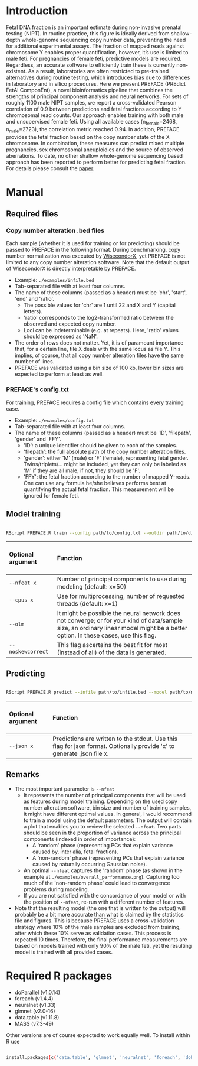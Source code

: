 # Introduction

Fetal DNA fraction is an important estimate during non-invasive prenatal testing (NIPT). In routine practice, this figure is ideally derived from shallow-depth whole-genome sequencing copy number data, preventing the need for additional experimental assays. The fraction of mapped reads against chromosome Y enables proper quantification, however, it’s use is limited to male feti. For pregnancies of female feti, predictive models are required. Regardless, an accurate software to efficiently train these is currently non-existent. As a result, laboratories are often restricted to pre-trained alternatives during routine testing, which introduces bias due to differences in laboratory and in silico procedures. Here we present PREFACE (PREdict FetAl ComponEnt), a novel bioinformatics pipeline that combines the strengths of principal component analysis and neural networks. For sets of roughly 1100 male NIPT samples, we report a cross-validated Pearson correlation of 0.9 between predictions and fetal fractions according to Y chromosomal read counts. Our approach enables training with both male and unsupervised female feti. Using all available cases (n<sub>female</sub>=2468, n<sub>male</sub>=2723), the correlation metric reached 0.94. In addition, PREFACE provides the fetal fraction based on the copy number state of the X chromosome. In combination, these measures can predict mixed multiple pregnancies, sex chromosomal aneuploidies and the source of observed aberrations. To date, no other shallow whole-genome sequencing based approach has been reported to perform better for predicting fetal fraction. For details please consult the [paper](publication).   

# Manual

## Required files

### Copy number alteration .bed files

Each sample (whether it is used for training or for predicting) should be passed to PREFACE in the following format. During benchmarking, copy number normalization was executed by [WisecondorX](https://github.com/CenterForMedicalGeneticsGhent/WisecondorX/), yet PREFACE is not limited to any copy number alteration software. Note that the default output of WisecondorX is directly interpretable by PREFACE.  

- Example: ```./examples/infile.bed```  
- Tab-separated file with at least four columns.  
- The name of these columns (passed as a header) must be 'chr', 'start', 'end' and 'ratio'.  
    - The possible values for 'chr' are 1 until 22 and X and Y (capital letters).  
    - 'ratio' corresponds to the log2-transformed ratio between the observed and expected copy number.  
    - Loci can be indeterminable (e.g. at repeats). Here, 'ratio' values should be expressed as 'NaN'.  
- The order of rows does not matter. Yet, it is of paramount importance that, for a certain line, file X deals with the same locus as file Y. This implies, of course, that all copy number alteration files have the same number of lines.  
- PREFACE was validated using a bin size of 100 kb, lower bin sizes are expected to perform at least as well.  

### PREFACE's config.txt

For training, PREFACE requires a config file which contains every training case.   

- Example: ```./examples/config.txt```  
- Tab-separated file with at least four columns.  
- The name of these columns (passed as a header) must be 'ID', 'filepath', 'gender' and 'FFY'.  
    - 'ID': a unique identifier should be given to each of the samples.  
    - 'filepath': the full absolute path of the copy number alteration files.  
    - 'gender': either 'M' (male) or 'F' (female), representing fetal gender. Twins/triplets/...  might be included, yet they can only be labeled as 'M' if they are all male; if not, they should be 'F'.  
    - 'FFY': the fetal fraction according to the number of mapped Y-reads. One can use any formula he/she believes performs best at quantifying the actual fetal fraction. This measurement will be ignored for female feti.  

## Model training

```bash

RScript PREFACE.R train --config path/to/config.txt --outdir path/to/dir/ [optional arguments]  
```

<br>Optional argument <br><br> | Function  
:--- | :---  
`--nfeat x` | Number of principal components to use during modeling (default: x=50)  
`--cpus x` | Use for multiprocessing, number of requested threads (default: x=1)  
`--olm` | It might be possible the neural network does not converge; or for your kind of data/sample size, an ordinary linear model might be a better option. In these cases, use this flag.  
`--noskewcorrect` | This flag ascertains the best fit for most (instead of all) of the data is generated.  

## Predicting

```bash

RScript PREFACE.R predict --infile path/to/infile.bed --model path/to/model.RData [optional arguments]  
```

<br>Optional argument <br><br> | Function  
:--- | :---  
`--json x` | Predictions are written to the stdout. Use this flag for json format. Optionally provide 'x' to generate .json file x.  

## Remarks

- The most important parameter is `--nfeat`
    - It represents the number of principal components that will be used as features during model training. Depending on the used copy number alteration software, bin size and number of training samples, it might have different optimal values. In general, I would recommend to train a model using the default parameters. The output will contain a plot that enables you to review the selected `--nfeat`. Two parts should be seen in the proportion of variance across the principal components (indexed in order of importance):
        - A 'random' phase (representing PCs that explain variance caused by, inter alia, fetal fraction).
        - A 'non-random' phase (representing PCs that explain variance caused by naturally occurring Gaussian noise).
    - An optimal `--nfeat` captures the 'random' phase (as shown in the example at `./examples/overall_performance.png`). Capturing too much of the 'non-random phase' could lead to convergence problems during modeling.
    - If you are not satisfied with the concordance of your model or with the position of `--nfeat`, re-run with a different number of features.  
- Note that the resulting model (the one that is written to the output) will probably be a bit more accurate than what is claimed by the statistics file and figures. This is because PREFACE uses a cross-validation strategy where 10% of the male samples are excluded from training, after which these 10% serve as validation cases. This process is repeated 10 times. Therefore, the final performance measurements are based on models trained with only 90% of the male feti, yet the resulting model is trained with all provided cases.  

# Required R packages

- doParallel (v1.0.14)  
- foreach (v1.4.4)  
- neuralnet (v1.33)  
- glmnet (v2.0-16)  
- data.table (v1.11.8)  
- MASS (v7.3-49)  


Other versions are of course expected to work equally well. To install within R use  

```bash

install.packages(c('data.table', 'glmnet', 'neuralnet', 'foreach', 'doParallel', 'MASS'))
```